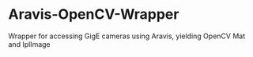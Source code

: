 # Aravis-OpenCV-Wrapper
Wrapper for accessing GigE cameras using Aravis, yielding OpenCV Mat and IplImage
